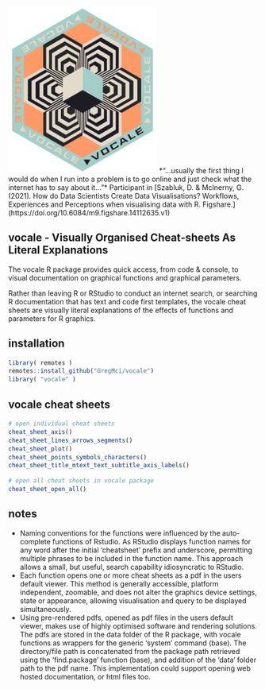 
<p align="left">
  <img width="300"  src="https://github.com/GregMci/vocale/blob/master/vocale%20hex%20logo.png" style="float" />
*“…usually the first thing I would do when I run into a problem is to go online and just check what the internet has to say about it…”* Participant in [Szabluk, D. & McInerny, G. (2021). How do Data Scientists Create Data Visualisations? Workflows, Experiences and Perceptions when visualising data with R. Figshare.](https://doi.org/10.6084/m9.figshare.14112635.v1) 
</p>




## vocale - Visually Organised Cheat-sheets As Literal Explanations

The vocale R package provides quick access, from code & console, to visual documentation on graphical functions and graphical parameters. 

Rather than leaving R or RStudio to conduct an internet search, or searching R documentation that has text and code first templates, the vocale cheat sheets are visually literal explanations of the effects of functions and parameters for R graphics. 


## installation

```r
library( remotes )
remotes::install_github("GregMci/vocale")  
library( "vocale" )
```  
  
## vocale cheat sheets

```r
# open individual cheat sheets
cheat_sheet_axis()
cheat_sheet_lines_arrows_segments()
cheat_sheet_plot()
cheat_sheet_points_symbols_characters()
cheat_sheet_title_mtext_text_subtitle_axis_labels()
```

```r
# open all cheat sheets in vocale package
cheat_sheet_open_all()
```

## notes

* Naming conventions for the functions were influenced by the auto-complete functions of Rstudio. As RStudio displays function names for any word after the initial ‘cheatsheet’ prefix and underscore, permitting multiple phrases to be included in the function name. This approach allows a small, but useful, search capability idiosyncratic to RStudio.
* Each function opens one or more cheat sheets as a pdf in the users default viewer. This method is generally accessible, platform independent, zoomable, and does not alter the graphics device settings, state or appearance, allowing visualisation and query to be displayed simultaneously. 
* Using pre-rendered pdfs, opened as pdf files in the users default viewer, makes use of highly optimised software and rendering solutions. The pdfs are stored in the data folder of the R package, with vocale functions as wrappers for the generic ‘system’ command (base). The directory/file path is concatenated from the package path retrieved using the ‘find.package’ function (base), and addition of the ‘data‘ folder path to the pdf name. This implementation could support opening web hosted documentation, or html files too.
